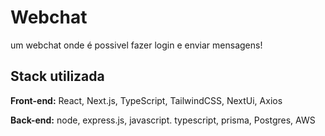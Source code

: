 
# Webchat

um webchat onde é possivel fazer login e enviar mensagens!

## Stack utilizada

**Front-end:** React, Next.js, TypeScript, TailwindCSS, NextUi, Axios

**Back-end:** node, express.js, javascript. typescript, prisma, Postgres, AWS

